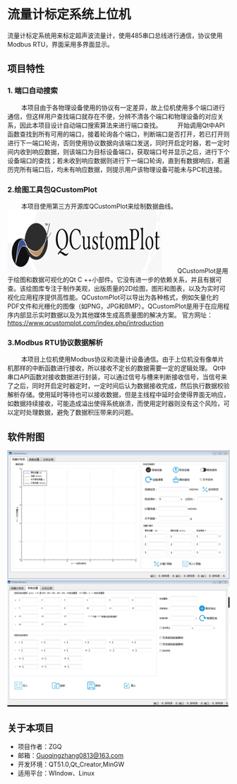 # 流量计标定系统上位机

流量计标定系统用来标定超声波流量计，使用485串口总线进行通信，协议使用Modbus RTU，界面采用多界面显示。

## 项目特性
### 1. 端口自动搜索
&#160; &#160; &#160; &#160; 本项目由于各物理设备使用的协议有一定差异，故上位机使用多个端口进行通信，但这样用户查找端口就存在不便，分辨不清各个端口和物理设备的对应关系，因此本项目设计自动端口搜索算法来进行端口查找。
&#160; &#160; &#160; &#160; 开始调用Qt中API函数查找到所有可用的端口，接着轮询各个端口，判断端口是否打开，若已打开则进行下一端口轮询，否则使用协议数据向该端口发送，同时开启定时器，若一定时间内收到响应数据，则该端口为目标设备端口，获取端口号并显示之后，进行下个设备端口的查找；若未收到响应数据则进行下一端口轮询，直到有数据响应，若遍历完所有端口后，均未有响应数据，则提示用户该物理设备可能未与PC机连接。

### 2.绘图工具包QCustomPlot
&#160; &#160; &#160; &#160; 本项目使用第三方开源库QCustomPlot来绘制数据曲线。
![QCustomPlot](https://github.com/ZhangYiXiSucceed/FlowCalibration/blob/master/IMG/QCustomPlot.jpg)
&#160; &#160; &#160; &#160; QCustomPlot是用于绘图和数据可视化的Qt C ++小部件。它没有进一步的依赖关系，并且有据可查。该绘图库专注于制作美观，出版质量的2D绘图，图形和图表，以及为实时可视化应用程序提供高性能。QCustomPlot可以导出为各种格式，例如矢量化的PDF文件和光栅化的图像（如PNG，JPG和BMP）。QCustomPlot是用于在应用程序内部显示实时数据以及为其他媒体生成高质量图的解决方案。
官方网址：https://www.qcustomplot.com/index.php/introduction
### 3.Modbus RTU协议数据解析
&#160; &#160; &#160; &#160; 本项目上位机使用Modbus协议和流量计设备通信。由于上位机没有像单片机那样的中断函数进行接收，所以接收不定长的数据需要一定的逻辑处理。
Qt中串口API函数对接收数据进行封装，可以通过信号与槽来判断接收信号，当信号来了之后，同时开启定时器定时，一定时间后认为数据接收完成，然后执行数据校验解析存储。使用延时等待也可以接收数据，但是主线程中延时会使得界面无响应，如数据持续接收，可能造成溢出使得系统崩溃，而使用定时器则没有这个风险，可以定时处理数据，避免了数据积压带来的问题。

## 软件附图
![FlowCalibration](https://github.com/ZhangYiXiSucceed/FlowCalibration/blob/master/IMG/FlowCalibration.png)
![SetParameter](https://github.com/ZhangYiXiSucceed/FlowCalibration/blob/master/IMG/SetParameter.png)
## 关于本项目
+ 项目作者：ZGQ
+ 邮箱：Guoqingzhang0813@163.com
+ 开发环境：QT51.0,Qt_Creator,MinGW
+ 适用平台：WIndow、Linux

